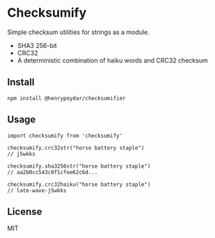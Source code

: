 # Checksumify

Simple checksum utilities for strings as a module.

* SHA3 256-bit
* CRC32
* A deterministic combination of haiku words and CRC32 checksum

## Install

    npm install @henrypoydar/checksumifier

## Usage

    import checksumify from 'checksumify'

    checksumify.crc32str("horse battery staple")
    // j5wkks

    checksumify.sha3256str("horse battery staple")
    // aa2b0cc543c0f1cfee62c6d...

    checksumify.crc32haiku("horse battery staple")
    // late-wave-j5wkks

## License

MIT